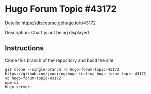 # Hugo Forum Topic #43172

Details: <https://discourse.gohugo.io/t/43172>

Description: Chart.js not being displayed

## Instructions

Clone this branch of the repository and build the site.

```text
git clone --single-branch -b hugo-forum-topic-43172 https://github.com/jmooring/hugo-testing hugo-forum-topic-43172
cd hugo-forum-topic-43172
npm ci
hugo server
```
